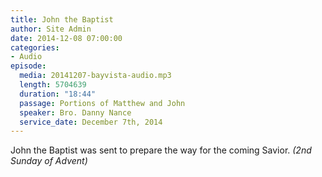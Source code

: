 ```yaml
---
title: John the Baptist
author: Site Admin
date: 2014-12-08 07:00:00
categories:
- Audio
episode:
  media: 20141207-bayvista-audio.mp3
  length: 5704639
  duration: "18:44"
  passage: Portions of Matthew and John
  speaker: Bro. Danny Nance
  service_date: December 7th, 2014
---
```

John the Baptist was sent to prepare the way for the coming Savior. _(2nd Sunday of Advent)_